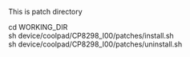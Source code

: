 This is patch directory

cd WORKING_DIR<br>
sh device/coolpad/CP8298_I00/patches/install.sh<br>
sh device/coolpad/CP8298_I00/patches/uninstall.sh
